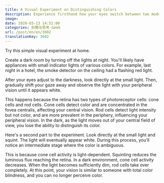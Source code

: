 ```yaml
---
title: A Visual Experiment on Distinguishing Colors
description: Experience firsthand how your eyes switch between two modes.
image: 
date: 2020-03-13 14:52:00
categories: 折腾与思考-Geek
url: /post/en/en/3602
translationKey: 3602
---
```


Try this simple visual experiment at home.

Create a dark room by turning off the lights at night. You'll likely have appliances with small indicator lights of various colors. For example, last night in a hotel, the smoke detector on the ceiling had a flashing red light.

After your eyes adjust to the darkness, look directly at the small light. Then, gradually shift your gaze away and observe the light with your peripheral vision until it appears white.

This happens because the retina has two types of photoreceptor cells: cone cells and rod cells. Cone cells detect color and are concentrated in the fovea centralis, affecting your central vision. Rod cells detect light intensity but not color, and are more prevalent in the periphery, influencing your peripheral vision. In the dark, as the light moves out of your central field of view, you lose the ability to distinguish its color.

Here's a second part to the experiment. Look directly at the small light and squint. The light will eventually appear white. During this process, you'll notice an intermediate stage where the color is ambiguous.

This is because cone cell activity is light-dependent. Squinting reduces the luminous flux reaching the retina. In a dark environment, cone cell activity decreases. When the light becomes sufficiently dim, rod cells take over completely. At this point, your vision is similar to someone with total color blindness, and you can no longer perceive color.
